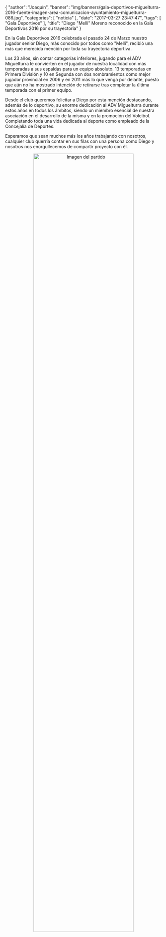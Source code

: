 {
  "author": "Joaquín", 
  "banner": "img/banners/gala-deportivos-miguelturra-2016-fuente-imagen-area-comunicacion-ayuntamiento-miguelturra-086.jpg", 
  "categories": [
    "noticia"
  ], 
  "date": "2017-03-27 23:47:47", 
  "tags": [
    "Gala Deportivos"
  ], 
  "title": "Diego \"Melli\" Moreno reconocido en la Gala Deportivos 2016 por su trayectoria"
}

En la Gala Deportivos 2016 celebrada el pasado 24 de Marzo nuestro jugador senior Diego, más conocido por todos como "Melli", recibió una más que merecida mención por toda su trayectoria deportiva.

Los 23 años, sin contar categorías inferiores, jugando para el ADV Miguelturra le convierten en el jugador de nuestra localidad con más temporadas a sus espaldas para un equipo absoluto. 13 temporadas en Primera División y 10 en Segunda con dos nombramientos como mejor jugador provincial en 2006 y en 2011 más lo que venga por delante, puesto que aún no ha mostrado intención de retirarse tras completar la última temporada con el primer equipo.

Desde el club queremos felicitar a Diego por esta mención destacando, además de lo deportivo, su enorme dedicación al ADV Miguelturra durante estos años en todos los ámbitos, siendo un miembro esencial de nuestra asociación en el desarrollo de la misma y en la promoción del Voleibol. Completando toda una vida dedicada al deporte como empleado de la Concejalía de Deportes.

Esperamos que sean muchos más los años trabajando con nosotros, cualquier club querría contar en sus filas con una persona como Diego y nosotros nos enorgullecemos de compartir proyecto con él.

<center>
<a target="_new" href="http://www.advmiguelturra.org/img/banners/gala-deportivos-miguelturra-2016-fuente-imagen-area-comunicacion-ayuntamiento-miguelturra-086.jpg"> 
<img alt="Imagen del partido" width="80%" align="center" src="http://www.advmiguelturra.org/img/banners/gala-deportivos-miguelturra-2016-fuente-imagen-area-comunicacion-ayuntamiento-miguelturra-086.jpg"/> </a> </center>

